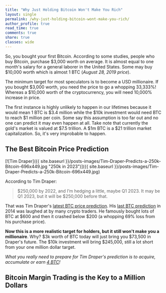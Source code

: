 ```yaml
---
title: "Why Just Holding Bitcoin Won't Make You Rich"
layout: single
permalink: /why-just-holding-bitcoin-wont-make-you-rich/
author_profile: true
read_time: true
comments: true
share: true
classes: wide
---
```


So, you bought your first Bitcoin. According to some studies, people who buy Bitcoin, purchase $3,000 worth on average. It is almost equal to one month's
salary for a general laborer in the United States. Some may buy $10,000 worth which is almost 1 BTC (_August 28, 2019 price_).

The minimum target for most speculators is to become a USD millionaire. If you bought $3,000 worth, you need the price to go a whopping 33,333%! Whereas
a $10,000 worth of the cryptocurrency, you will need 10,000% increase in price.

The first instance is highly unlikely to happen in our lifetimes because it would mean 1 BTC is $3.4 million while the $10k investment would need BTC to reach
$1 million per coin. Some say this assumption is too far out and no one can predict it may even happen at all. Take note that currently the gold's market is 
valued at $7.5 trillion. A $1m BTC is a $21 trillion market capitalization. So, it's very improbable to happen.

## The Best Bitcoin Price Prediction

[![Tim Draper]({{ site.baseurl }}/posts-images/Tim-Draper-Predicts-a-250k-Bitcoin-696x449.jpg "250k in 2023")]({{ site.baseurl }}/posts-images/Tim-Draper-Predicts-a-250k-Bitcoin-696x449.jpg)

According to Tim Draper:
> $250,000 by 2022, and I’m hedging a little, maybe Q1 2023. It may be Q1 2023, but it will be $250,000 before that.

That was Tim Draper's [latest BTC price prediction](https://www.fxstreet.com/cryptocurrencies/news/tim-drapers-250-000-bitcoin-prediction-to-wait-until-q1-of-2023-201908120957). His
[last BTC prediction](https://www.coindesk.com/tim-draper-bitcoins-price-still-headed-10k) in 2014 was laughed at by many crypto traders. He famously bought lots of BTC
at $600 and then it crashed below $200 (a whopping 69% loss from his purchase price).

**Now this is a more realistic target for holders, but it still won't make you a millionaire**. Why? $3k worth of BTC today will just bring you $73,500 in
Draper's future. The $10k investment will bring $245,000, still a lot short from your one million dollar target.

_What you really need to prepare for Tim Draper's prediction is to acquire, accumulate or earn <ins>4 BTC</ins>!_

## Bitcoin Margin Trading is the Key to a Million Dollars